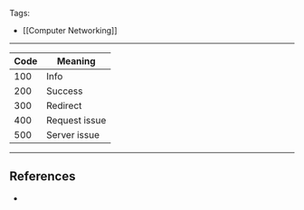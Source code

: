 Tags:
- [[Computer Networking]]
---

| Code | Meaning       |
| ---- | ------------- |
| 100  | Info          |
| 200  | Success       |
| 300  | Redirect      |
| 400  | Request issue |
| 500  | Server issue  |


---
## References
- 
